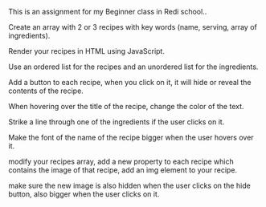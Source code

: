 This is an assignment for my Beginner class in Redi school..

Create an array with 2 or 3 recipes with key words (name, serving, array of ingredients).

Render your recipes in HTML using JavaScript.

Use an ordered list for the recipes and an unordered list for the ingredients.

Add a button to each recipe, when you click on it, it will hide or reveal the contents of the recipe.

When hovering over the title of the recipe, change the color of the text.

Strike a line through one of the ingredients if the user clicks on it.

Make the font of the name of the recipe bigger when the user hovers over it.

modify your recipes array, add a new property to each recipe which contains the image of that recipe, add an img element to your recipe.

make sure the new image is also hidden when the user clicks on the hide button, also bigger when the user clicks on it.
